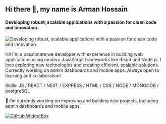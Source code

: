 

## Hi there 👋, my name is Arman Hossain
#### Developing robust, scalable applications with a passion for clean code and innovation.
![Developing robust, scalable applications with a passion for clean code and innovation.](https://i.ibb.co.com/Y2rVtrQ/github-header-image-2.png)

Hi! I'm a passionate we developer with experience in building web applications using modern JavaScript frameworks like React and Node.js. I love exploring new technologies and creating efficient, scalable solutions. Currently working on admin dashboards and mobile apps. Always open to learning and collaboration!

Skills: JS / REACT / NEXT / EXPRESS / HTML / CSS / NODE / MONGODB / postgreSQL 


🔭 I’m currently working on improving  and building new projects, including admin dashboards and mobile apps.

[![GitHub WidgetBox](https://github-widgetbox.vercel.app/api/skills?languages=js,ts,java,html,css,json,postgresql,mysql,markdown,vue,react,next,bootstrap,tailwind,express,git,docker,npm,yarn,firebase,mongodb,wordpress,shopify,woocommerce,vercel,redis,nodejs,heroku,prettier)](https://github.com/Jurredr/github-widgetbox)


